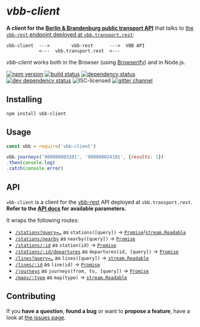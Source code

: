 # *vbb-client*

**A client for the [Berlin & Brandenburg public transport API](https://github.com/derhuerst/vbb-rest)** that talks to [the `vbb-rest` endpoint deployed at `vbb.transport.rest`](https://github.com/derhuerst/vbb-rest/blob/master/docs/index.md):

```
vbb-client  --->        vbb-rest      --->  VBB API
            <---  vbb.transport.rest  <---
```

*vbb-client* works both in the Browser (using [Browserify](http://browserify.org/)) and in Node.js.

[![npm version](https://img.shields.io/npm/v/vbb-client.svg)](https://www.npmjs.com/package/vbb-client)
[![build status](https://img.shields.io/travis/derhuerst/vbb-client.svg)](https://travis-ci.org/derhuerst/vbb-client)
[![dependency status](https://img.shields.io/david/derhuerst/vbb-client.svg)](https://david-dm.org/derhuerst/vbb-client)
[![dev dependency status](https://img.shields.io/david/dev/derhuerst/vbb-client.svg)](https://david-dm.org/derhuerst/vbb-client#info=devDependencies)
![ISC-licensed](https://img.shields.io/github/license/derhuerst/vbb-client.svg)
[![gitter channel](https://badges.gitter.im/derhuerst/vbb-rest.svg)](https://gitter.im/derhuerst/vbb-rest)


## Installing

```shell
npm install vbb-client
```


## Usage

```js
const vbb = require('vbb-client')

vbb.journeys('900000003201', '900000024101', {results: 1})
.then(console.log)
.catch(console.error)
```


## API

`vbb-client` is a client for the [vbb-rest](https://github.com/derhuerst/vbb-rest/blob/master/docs/index.md) API deployed at `vbb.transport.rest`. **Refer to the [API docs](https://github.com/derhuerst/vbb-rest/blob/master/docs/index.md) for available parameters.**

It wraps the following routes:

- [`/stations?query=…`](https://github.com/derhuerst/vbb-rest/blob/master/docs/index.md#get-stationsquery) as `stations([query])` → [`Promise`][promise]/[`stream.Readable`][stream]
- [`/stations/nearby`](https://github.com/derhuerst/vbb-rest/blob/master/docs/index.md#get-stationsnearby) as `nearby([query])` → [`Promise`][promise]
- [`/stations/:id`](https://github.com/derhuerst/vbb-rest/blob/master/docs/index.md#get-stationsid) as `station(id)` → [`Promise`][promise]
- [`/stations/:id/departures`](https://github.com/derhuerst/vbb-rest/blob/master/docs/index.md#get-stationsiddepartures) as `departures(id, [query])` → [`Promise`][promise]
- [`/lines?query=…`](https://github.com/derhuerst/vbb-rest/blob/master/docs/index.md#get-lines) as `lines([query])` → [`stream.Readable`][stream]
- [`/lines/:id`](https://github.com/derhuerst/vbb-rest/blob/master/docs/index.md#get-linesid) as `line(id)` → [`Promise`][promise]
- [`/journeys`](https://github.com/derhuerst/vbb-rest/blob/master/docs/index.md#get-journeys) as `journeys(from, to, [query])` → [`Promise`][promise]
- [`/maps/:type`](https://github.com/derhuerst/vbb-rest/blob/master/docs/index.md#get-mapstype) as `map(type)` → [`stream.Readable`][stream]

[promise]: https://developer.mozilla.org/en-US/docs/Web/JavaScript/Reference/Global_Objects/Promise
[stream]: https://nodejs.org/api/stream.html#stream_class_stream_readable


## Contributing

If you **have a question**, **found a bug** or want to **propose a feature**, have a look at [the issues page](https://github.com/derhuerst/vbb-client/issues).
